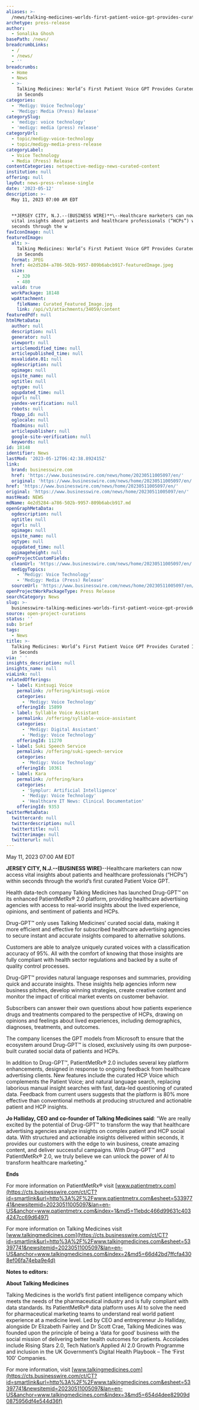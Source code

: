 ```yaml
---
aliases: >-
  /news/talking-medicines-worlds-first-patient-voice-gpt-provides-curated-insights-in-seconds
archetype: press-release
author:
  - Sonalika Ghosh
basePath: /news/
breadcrumbLinks:
  - /
  - /news/
  - ''
breadcrumbs:
  - Home
  - News
  - >-
    Talking Medicines: World’s First Patient Voice GPT Provides Curated Insights
    in Seconds
categories:
  - 'Medigy: Voice Technology'
  - 'Medigy: Media (Press) Release'
categorySlug:
  - 'medigy: voice technology'
  - 'medigy: media (press) release'
categoryUrl:
  - topic/medigy-voice-technology
  - topic/medigy-media-press-release
categoryLabel:
  - Voice Technology
  - Media (Press) Release
contentCategories: netspective-medigy-news-curated-content
institution: null
offering: null
layOut: news-press-release-single
date: '2023-05-12'
description: >-
  May 11, 2023 07:00 AM EDT


  **JERSEY CITY, N.J.--(BUSINESS WIRE)**\--Healthcare marketers can now access
  vital insights about patients and healthcare professionals (“HCPs”) within
  seconds through the w
favIconImage: null
featuredImage:
  alt: >-
    Talking Medicines: World’s First Patient Voice GPT Provides Curated Insights
    in Seconds
  format: JPEG
  href: 4e2d5284-a786-502b-9957-809b6abcb917-featuredImage.jpeg
  size:
    - 320
    - 480
  valid: true
  workPackage: 18148
  wpAttachment:
    fileName: Curated_Featured_Image.jpg
    link: /api/v3/attachments/34059/content
featuredPdf: null
htmlMetaData:
  author: null
  description: null
  generator: null
  viewport: null
  articlemodified_time: null
  articlepublished_time: null
  msvalidate.01: null
  ogdescription: null
  ogimage: null
  ogsite_name: null
  ogtitle: null
  ogtype: null
  ogupdated_time: null
  ogurl: null
  yandex-verification: null
  robots: null
  fbapp_id: null
  oglocale: null
  fbadmins: null
  articlepublisher: null
  google-site-verification: null
  keywords: null
id: 18148
identifier: News
lastMod: '2023-05-12T06:42:38.892415Z'
link:
  brand: businesswire.com
  href: 'https://www.businesswire.com/news/home/20230511005097/en/'
  original: 'https://www.businesswire.com/news/home/20230511005097/en/'
href: 'https://www.businesswire.com/news/home/20230511005097/en/'
original: 'https://www.businesswire.com/news/home/20230511005097/en/'
mastHead: NEWS
mdName: 4e2d5284-a786-502b-9957-809b6abcb917.md
openGraphMetaData:
  ogdescription: null
  ogtitle: null
  ogurl: null
  ogimage: null
  ogsite_name: null
  ogtype: null
  ogupdated_time: null
  ogimageheight: null
openProjectCustomFields:
  cleanUrl: 'https://www.businesswire.com/news/home/20230511005097/en/'
  medigyTopics:
    - 'Medigy: Voice Technology'
    - 'Medigy: Media (Press) Release'
  sourceUrl: 'https://www.businesswire.com/news/home/20230511005097/en/'
openProjectWorkPackageType: Press Release
searchCategory: News
slug: >-
  businesswire-talking-medicines-worlds-first-patient-voice-gpt-provides-curated-insights-in-seconds
source: open-project-curations
status: ''
sub: brief
tags:
  - News
title: >-
  Talking Medicines: World’s First Patient Voice GPT Provides Curated Insights
  in Seconds
via: ' '
insights_description: null
insights_name: null
viaLink: null
relatedOfferings:
  - label: Kintsugi Voice
    permalink: /offering/kintsugi-voice
    categories:
      - 'Medigy: Voice Technology'
    offeringId: 15899
  - label: Syllable Voice Assistant
    permalink: /offering/syllable-voice-assistant
    categories:
      - 'Medigy: Digital Assistant'
      - 'Medigy: Voice Technology'
    offeringId: 11270
  - label: Suki Speech Service
    permalink: /offering/suki-speech-service
    categories:
      - 'Medigy: Voice Technology'
    offeringId: 10361
  - label: Kara
    permalink: /offering/kara
    categories:
      - 'Symplur: Artificial Intelligence'
      - 'Medigy: Voice Technology'
      - 'Healthcare IT News: Clinical Documentation'
    offeringId: 9353
twitterMetaData:
  twittercard: null
  twitterdescription: null
  twittertitle: null
  twitterimage: null
  twitterurl: null
---
```

May 11, 2023 07:00 AM EDT

**JERSEY CITY, N.J.--(BUSINESS WIRE)**\--Healthcare marketers can now access vital insights about patients and healthcare professionals (“HCPs”) within seconds through the world’s first curated Patient Voice GPT.

Health data-tech company Talking Medicines has launched Drug-GPT™ on its enhanced PatientMetRx® 2.0 platform, providing healthcare advertising agencies with access to real-world insights about the lived experience, opinions, and sentiment of patients and HCPs.

Drug-GPT™ only uses Talking Medicines’ curated social data, making it more efficient and effective for subscribed healthcare advertising agencies to secure instant and accurate insights compared to alternative solutions.

Customers are able to analyze uniquely curated voices with a classification accuracy of 95%. All with the comfort of knowing that those insights are fully compliant with health sector regulations and backed by a suite of quality control processes.

Drug-GPT™ provides natural language responses and summaries, providing quick and accurate insights. These insights help agencies inform new business pitches, develop winning strategies, create creative content and monitor the impact of critical market events on customer behavior.

Subscribers can answer their own questions about how patients experience drugs and treatments compared to the perspective of HCPs, drawing on opinions and feelings about lived experiences, including demographics, diagnoses, treatments, and outcomes.

The company licenses the GPT models from Microsoft to ensure that the ecosystem around Drug-GPT™ is closed, exclusively using its own purpose-built curated social data of patients and HCPs.

In addition to Drug-GPT™, PatientMetRx® 2.0 includes several key platform enhancements, designed in response to ongoing feedback from healthcare advertising clients. New features include the curated HCP Voice which complements the Patient Voice; and natural language search, replacing laborious manual insight searches with fast, data-led questioning of curated data. Feedback from current users suggests that the platform is 80% more effective than conventional methods at producing structured and actionable patient and HCP insights.

**Jo Halliday, CEO and co-founder of Talking Medicines said**: “We are really excited by the potential of Drug-GPT™ to transform the way that healthcare advertising agencies analyze insights on complex patient and HCP social data. With structured and actionable insights delivered within seconds, it provides our customers with the edge to win business, create amazing content, and deliver successful campaigns. With Drug-GPT™ and PatientMetRx® 2.0, we truly believe we can unlock the power of AI to transform healthcare marketing.”

**Ends**

For more information on PatientMetRx® visit [www.patientmetrx.com](https://cts.businesswire.com/ct/CT?id=smartlink&url=http%3A%2F%2Fwww.patientmetrx.com&esheet=53397741&newsitemid=20230511005097&lan=en-US&anchor=www.patientmetrx.com&index=1&md5=11ebdc466d99631c4034247cc69d6497)

For more information on Talking Medicines visit [www.talkingmedicines.com](https://cts.businesswire.com/ct/CT?id=smartlink&url=http%3A%2F%2Fwww.talkingmedicines.com&esheet=53397741&newsitemid=20230511005097&lan=en-US&anchor=www.talkingmedicines.com&index=2&md5=66d42bd7ffcfa4308ef06fa74eba9e4d)

**Notes to editors:**

**About Talking Medicines**

Talking Medicines is the world’s first patient intelligence company which meets the needs of the pharmaceutical industry and is fully compliant with data standards. Its PatientMetRx® data platform uses AI to solve the need for pharmaceutical marketing teams to understand real world patient experience at a medicine level. Led by CEO and entrepreneur Jo Halliday, alongside Dr Elizabeth Fairley and Dr Scott Crae, Talking Medicines was founded upon the principle of being a ‘data for good’ business with the social mission of delivering better health outcomes for patients. Accolades include Rising Stars 2.0, Tech Nation’s Applied AI 2.0 Growth Programme and inclusion in the UK Government’s Digital Health Playbook – The ‘First 100’ Companies.

For more information, visit [www.talkingmedicines.com](https://cts.businesswire.com/ct/CT?id=smartlink&url=http%3A%2F%2Fwww.talkingmedicines.com&esheet=53397741&newsitemid=20230511005097&lan=en-US&anchor=www.talkingmedicines.com&index=3&md5=654d4dee82909d0875956df4e544d36f)
